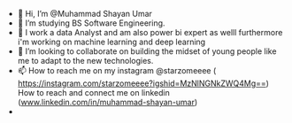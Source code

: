 - 👋 Hi, I’m @Muhammad Shayan Umar
- 👀 I’m studying BS Software Engineering.
- 🌱 I work  a data Analyst and am also  power bi expert as welll furthermore i'm working on machine learning and deep learning 
- 💞️ I’m looking to collaborate on building the midset of young people like me to adapt to the new technologies.
- 📫 How to reach me on my instagram @starzomeeee ( https://instagram.com/starzomeeee?igshid=MzNlNGNkZWQ4Mg==)
   How to reach and connect me on linkedin (www.linkedin.com/in/muhammad-shayan-umar)
- 

<!---
starzomee/starzomee is a ✨ special ✨ repository because its `README.md` (this file) appears on your GitHub profile.
You can click the Preview link to take a look at your changes.
--->
